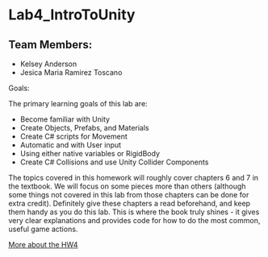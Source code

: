 # Lab4_IntroToUnity

## Team Members:
* Kelsey Anderson
* Jesica Maria Ramirez Toscano

Goals:

The primary learning goals of this lab are:
* Become familiar with Unity
* Create Objects, Prefabs, and Materials
* Create C# scripts for Movement
* Automatic and with User input
* Using either native variables or RigidBody
* Create C# Collisions and use Unity Collider Components

The topics covered in this homework will roughly cover chapters 6 and 7 in the textbook. 
We will focus on some pieces more than others (although some things not covered in this lab from those chapters can be done for extra credit). 
Definitely give these chapters a read beforehand, and keep them handy as you do this lab. 
This is where the book truly shines - it gives very clear explanations and provides code for how to do the most common, useful game actions.

[More about the HW4](https://docs.google.com/document/u/2/d/e/2PACX-1vT81ti95nJyoRpH5Mg2o0711fiJDai3CglKITLOIYXfInDbH5iPGjWGGOM40Xunt6UIP9gkJ5oPCLZV/pub)

